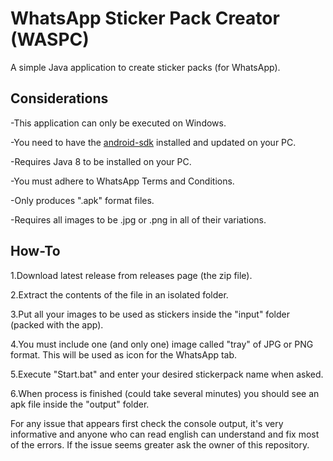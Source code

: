 # WhatsApp Sticker Pack Creator (WASPC)

A simple Java application to create sticker packs (for WhatsApp).

## Considerations

-This application can only be executed on Windows.

-You need to have the [android-sdk](https://developer.android.com/studio/?hl=es-419#downloads) installed and updated on your PC.

-Requires Java 8 to be installed on your PC.

-You must adhere to WhatsApp Terms and Conditions.

-Only produces ".apk" format files.

-Requires all images to be .jpg or .png in all of their variations.


## How-To

1.Download latest release from releases page (the zip file).

2.Extract the contents of the file in an isolated folder.

3.Put all your images to be used as stickers inside the "input" folder (packed with the app).

4.You must include one (and only one) image called "tray" of JPG or PNG format. This will be used as icon for the WhatsApp tab.

5.Execute "Start.bat" and enter your desired stickerpack name when asked.

6.When process is finished (could take several minutes) you should see an apk file inside the "output" folder.

For any issue that appears first check the console output, it's very informative and anyone who can read english can understand and fix most of the errors. If the issue seems greater ask the owner of this repository.
